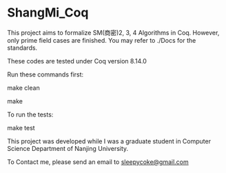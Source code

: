 # ShangMi_Coq
This project aims to formalize SM(商密)2, 3, 4 Algorithms in Coq. 
However, only prime field cases are finished. 
You may refer to ./Docs for the standards. 

These codes are tested under Coq version 8.14.0

Run these commands first:

make clean

make  

To run the tests:

make test

This project was developed while I was a graduate student in Computer Science Department of Nanjing University. 

To Contact me, please send an email to sleepycoke@gmail.com
